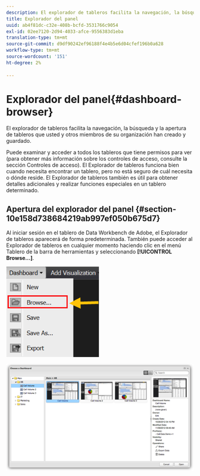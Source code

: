 ```yaml
---
description: El explorador de tableros facilita la navegación, la búsqueda y la apertura de tableros que usted y otros miembros de su organización han creado y guardado.
title: Explorador del panel
uuid: ab4f81dc-c32e-408b-bcfd-3531766c9054
exl-id: 02ee7120-2d94-4033-afce-9556383d1eba
translation-type: tm+mt
source-git-commit: d9df90242ef96188f4e4b5e6d04cfef196b0a628
workflow-type: tm+mt
source-wordcount: '151'
ht-degree: 2%

---
```


# Explorador del panel{#dashboard-browser}

El explorador de tableros facilita la navegación, la búsqueda y la apertura de tableros que usted y otros miembros de su organización han creado y guardado.

Puede examinar y acceder a todos los tableros que tiene permisos para ver (para obtener más información sobre los controles de acceso, consulte la sección Controles de acceso). El Explorador de tableros funciona bien cuando necesita encontrar un tablero, pero no está seguro de cuál necesita o dónde reside. El Explorador de tableros también es útil para obtener detalles adicionales y realizar funciones especiales en un tablero determinado.

## Apertura del explorador del panel {#section-10e158d738684219ab997ef050b675d7}

Al iniciar sesión en el tablero de Data Workbench de Adobe, el Explorador de tableros aparecerá de forma predeterminada. También puede acceder al Explorador de tableros en cualquier momento haciendo clic en el menú Tablero de la barra de herramientas y seleccionando **[!UICONTROL Browse…]**.

![](assets/browse.png)

![](assets/choose_a_dashboard.png)
